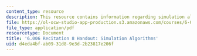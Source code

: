 ```yaml
---
content_type: resource
description: This resource contains information regarding simulation algorithms.
file: https://ol-ocw-studio-app-production.s3.amazonaws.com/courses/6-006-introduction-to-algorithms-fall-2011/d4eda4bfab0931d89e3d2b23817e206f_MIT6_006F11_rec08_handout.pdf
file_type: application/pdf
resourcetype: Document
title: '6.006 Recitation 8 Handout: Simulation Algorithms'
uid: d4eda4bf-ab09-31d8-9e3d-2b23817e206f
---
```


